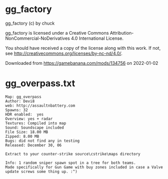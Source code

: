 # gg_factory

gg_factory (c) by chuck

gg_factory is licensed under a
Creative Commons Attribution-NonCommercial-NoDerivatives 4.0 International License.

You should have received a copy of the license along with this
work. If not, see <http://creativecommons.org/licenses/by-nc-nd/4.0/>.

Downloaded from https://gamebanana.com/mods/134756 on 2022-01-02

# gg_overpass.txt
```
Map: gg_overpass
Author: Devi8
web: http://assaultnbattery.com
Spawns: 32
HDR enabled:  yes
Overview: yes + radar
Textures: Compiled into map
Sound: Soundscape included
File Size: 18.00 MB
Zipped: 8.00 MB
Bugs: did not find any in testing
Released: December 30, 06

Extract to your counter-strike source\cstrike\maps directory

Info: 1 random sniper spawn spot in a tree for both teams.
Made specifically for Gun Game with buy zones included in case a Valve update screws some thing up. :^)
```
